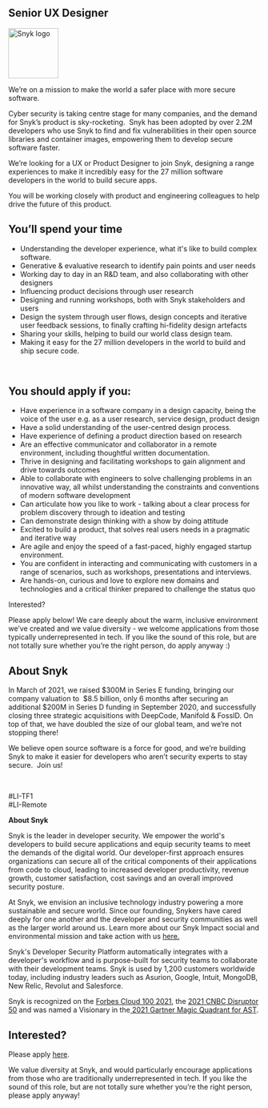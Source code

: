 Senior UX Designer
---

<img src="https://res.cloudinary.com/snyk/image/upload/v1537345894/press-kit/brand/logo-black.png" width="100" alt="Snyk logo" />

<p><span style="font-weight: 400;">We’re on a mission to make the world a safer place with more secure software.</span></p>
<p><span style="font-weight: 400;">Cyber security is taking centre stage for many companies, and the demand for Snyk’s product is sky-rocketing.&nbsp; Snyk has been adopted by over 2.2M developers who use Snyk to find and fix vulnerabilities in their open source libraries and container images, empowering them to develop secure software faster.</span></p>
<p><span style="font-weight: 400;">We’re looking for a UX or Product Designer to join Snyk, designing a range experiences to make it incredibly easy for the 27 million software developers in the world to build secure apps.</span></p>
<p><span style="font-weight: 400;">You will be working closely with product and engineering colleagues to help drive the future of this product.&nbsp;</span></p>
<h2><strong>You’ll spend your time</strong></h2>
<ul>
<li style="font-weight: 400;"><span style="font-weight: 400;">Understanding the developer experience, what it's like to build complex software.</span></li>
<li style="font-weight: 400;"><span style="font-weight: 400;">Generative &amp; evaluative research to identify pain points and user needs&nbsp;</span></li>
<li style="font-weight: 400;"><span style="font-weight: 400;">Working day to day in an R&amp;D team, and also collaborating with other designers&nbsp;</span></li>
<li style="font-weight: 400;"><span style="font-weight: 400;">Influencing product decisions through user research</span></li>
<li style="font-weight: 400;"><span style="font-weight: 400;">Designing and running workshops, both with Snyk stakeholders and users</span></li>
<li style="font-weight: 400;"><span style="font-weight: 400;">Design the system through user flows, design concepts and iterative user feedback sessions, to finally crafting hi-fidelity design artefacts</span></li>
<li style="font-weight: 400;"><span style="font-weight: 400;">Sharing your skills, helping to build our world class design team.</span></li>
<li style="font-weight: 400;"><span style="font-weight: 400;">Making it easy for the 27 million developers in the world to build and ship secure code.&nbsp;</span></li>
</ul>
<p>&nbsp;</p>
<h2><strong>You should apply if you:</strong></h2>
<ul>
<li style="font-weight: 400;"><span style="font-weight: 400;">Have experience in a software company in a design capacity, being the voice of the user e.g. as a user research, service design, product design</span></li>
<li style="font-weight: 400;"><span style="font-weight: 400;">Have a solid understanding of the user-centred design process.</span></li>
<li style="font-weight: 400;"><span style="font-weight: 400;">Have experience of defining a product direction based on research</span></li>
<li style="font-weight: 400;"><span style="font-weight: 400;">Are an effective communicator and collaborator in a remote environment, including thoughtful written documentation.</span></li>
<li style="font-weight: 400;"><span style="font-weight: 400;">Thrive in designing and facilitating workshops to gain alignment and drive towards outcomes</span></li>
<li style="font-weight: 400;"><span style="font-weight: 400;">Able to collaborate with engineers to solve challenging problems in an innovative way, all whilst understanding the constraints and conventions of modern software development</span></li>
<li style="font-weight: 400;"><span style="font-weight: 400;">Can articulate how you like to work - talking about a clear process for problem discovery through to ideation and testing</span></li>
<li style="font-weight: 400;"><span style="font-weight: 400;">Can demonstrate design thinking with a show by doing attitude</span></li>
<li style="font-weight: 400;"><span style="font-weight: 400;">Excited to build a product, that solves real users needs in a pragmatic and iterative way</span></li>
<li style="font-weight: 400;"><span style="font-weight: 400;">Are agile and enjoy the speed of a fast-paced, highly engaged startup environment.</span></li>
<li style="font-weight: 400;"><span style="font-weight: 400;">You are confident in interacting and communicating with customers in a range of scenarios, such as workshops, presentations and interviews.</span></li>
<li style="font-weight: 400;"><span style="font-weight: 400;">Are hands-on, curious and love to explore new domains and technologies and a critical thinker prepared to challenge the status quo</span></li>
</ul>
<p><span style="font-weight: 400;">Interested?</span></p>
<p><span style="font-weight: 400;">Please apply below! We care deeply about the warm, inclusive environment we’ve created and we value diversity - we welcome applications from those typically underrepresented in tech. If you like the sound of this role, but are not totally sure whether you’re the right person, do apply anyway :)</span></p>
<h2><strong>About Snyk</strong></h2>
<p><span style="font-weight: 400;">In March of 2021, we raised $300M in Series E funding, bringing our company valuation to&nbsp; $8.5 billion, only 6 months after securing an additional $200M in Series D funding in September 2020, and successfully closing three strategic acquisitions with DeepCode, Manifold &amp; FossID. On top of that, we have doubled the size of our global team, and we’re not stopping there!&nbsp;&nbsp;</span></p>
<p><span style="font-weight: 400;">We believe open source software is a force for good, and we’re building Snyk to make it easier for developers who aren’t security experts to stay secure.&nbsp; Join us!</span></p>
<p>&nbsp;</p>
<p><span style="font-weight: 400;">#LI-TF1<br>#LI-Remote</span></p><div class="content-conclusion"><p><strong>About Snyk</strong></p>
<p><span style="font-weight: 400;">Snyk is the leader in developer security. We empower the world's developers to build secure applications and equip security teams to meet the demands of the digital world. Our developer-first approach ensures organizations can secure all of the critical components of their applications from code to cloud, leading to increased developer productivity, revenue growth, customer satisfaction, cost savings and an overall improved security posture.&nbsp;</span></p>
<p><span style="font-weight: 400;">At Snyk, we envision an inclusive technology industry powering a more sustainable and secure world.</span> <span style="font-weight: 400;">Since our founding, Snykers have cared deeply for one another and the developer and security communities as well as the larger world around us. Learn more about our Snyk Impact social and environmental mission and take action with us </span><a href="https://snyk.io/about/snyk-impact/"><span style="font-weight: 400;">here.</span></a></p>
<p><span style="font-weight: 400;">Snyk's Developer Security Platform automatically integrates with a developer's workflow and is purpose-built for security teams to collaborate with their development teams. Snyk is used by 1,200 customers worldwide today, including industry leaders such as Asurion, Google, Intuit, MongoDB, New Relic, Revolut and Salesforce.</span></p>
<p><span style="font-weight: 400;">Snyk is recognized on the </span><a href="https://www.forbes.com/cloud100/#6f24b5ba5f94"><span style="font-weight: 400;">Forbes Cloud 100 2021</span></a><span style="font-weight: 400;">, the </span><a href="https://www.cnbc.com/2021/05/25/these-are-the-2021-cnbc-disruptor-50-companies.html"><span style="font-weight: 400;">2021 CNBC Disruptor 50</span></a><span style="font-weight: 400;"> and was named a Visionary in the</span><a href="https://snyk.io/blog/snyk-visionary-2021-gartner-magic-quadrant-for-ast/"><span style="font-weight: 400;"> 2021 Gartner Magic Quadrant for AST</span></a><span style="font-weight: 400;">.</span></p></div>

Interested?
---

Please apply [here](https://boards.greenhouse.io/snyk/jobs/4766965002#app).

We value diversity at Snyk, and would particularly encourage applications from those who are traditionally underrepresented in tech.
If you like the sound of this role, but are not totally sure whether you’re the right person, please apply anyway!
